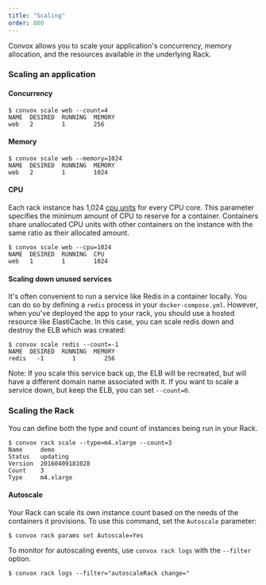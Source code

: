 ```yaml
---
title: "Scaling"
order: 800
---
```


Convox allows you to scale your application's concurrency, memory allocation, and the resources available in the underlying Rack.

### Scaling an application

#### Concurrency

```
$ convox scale web --count=4
NAME  DESIRED  RUNNING  MEMORY
web   2        1        256
```

#### Memory

```
$ convox scale web --memory=1024
NAME  DESIRED  RUNNING  MEMORY
web   2        1        1024
```

#### CPU

Each rack instance has 1,024 [cpu units](http://docs.aws.amazon.com/AmazonECS/latest/APIReference/API_ContainerDefinition.html#ECS-Type-ContainerDefinition-cpu) for every CPU core. This parameter specifies the minimum amount of CPU to reserve for a container. Containers share unallocated CPU units with other containers on the instance with the same ratio as their allocated amount.

```
$ convox scale web --cpu=1024
NAME  DESIRED  RUNNING  CPU
web   1        1        1024
```

#### Scaling down unused services

It's often convenient to run a service like Redis in a container locally. You can do so by defining a `redis` process in your `docker-compose.yml`. However, when you've deployed the app to your rack, you should use a hosted resource like ElastiCache. In this case, you can scale redis down and destroy the ELB which was created:

```
$ convox scale redis --count=-1
NAME  DESIRED  RUNNING  MEMORY
redis   -1        1        256
```

Note: If you scale this service back up, the ELB will be recreated, but will have a different domain name associated with it. If you want to scale a service down, but keep the ELB, you can set `--count=0`.

### Scaling the Rack

You can define both the type and count of instances being run in your Rack.

```
$ convox rack scale --type=m4.xlarge --count=3
Name     demo
Status   updating
Version  20160409181028
Count    3
Type     m4.xlarge
```

#### Autoscale

Your Rack can scale its own instance count based on the needs of the containers it provisions. To use this command, set the `Autoscale` parameter:

```
$ convox rack params set Autoscale=Yes
```

To monitor for autoscaling events, use `convox rack logs` with the `--filter` option.

```
$ convox rack logs --filter="autoscaleRack change="
```
